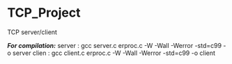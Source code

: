 # TCP_Project
TCP server/client

___For compilation:___ 
server : gcc server.c erproc.c -W -Wall -Werror -std=c99 -o server
clien : gcc client.c erproc.c -W -Wall -Werror -std=c99 -o client
